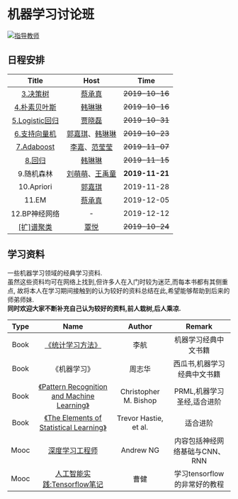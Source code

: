 # 机器学习讨论班  
  
[![指导教师](https://img.shields.io/badge/%E6%8C%87%E5%AF%BC%E6%95%99%E5%B8%88-%E5%87%A4%E4%B8%BD%E6%B4%B2-blue)](http://tongji.tjufe.edu.cn/info/1069/1217.htm)  
## 日程安排
Title | Host | Time
:----: | :----: | :----:
[3.决策树](https://github.com/QinY-Stat/Seminar-MachineLearning/tree/master/3.%E5%86%B3%E7%AD%96%E6%A0%91) | [蔡承真](https://github.com/ccz-123) | ~~2019-10-16~~
[4.朴素贝叶斯](https://github.com/TUFE-I307/Seminar-MachineLearning/tree/master/4.%E6%9C%B4%E7%B4%A0%E8%B4%9D%E5%8F%B6%E6%96%AF) | [韩琳琳](https://github.com/SA5233) | ~~2019-10-16~~
[5.Logistic回归](https://github.com/TUFE-I307/Seminar-MachineLearning/tree/master/5.%E9%80%BB%E8%BE%91%E5%9B%9E%E5%BD%92) | [贾晓磊](https://github.com/dexterlee1993) | ~~2019-10-31~~
[6.支持向量机](https://github.com/TUFE-I307/Seminar-MachineLearning/tree/master/6.%E6%94%AF%E6%8C%81%E5%90%91%E9%87%8F%E6%9C%BA) | [郭嘉琪](https://github.com/ordinary-precious)、[韩琳琳](https://github.com/SA5233) | ~~2019-10-23~~
[7.Adaboost](https://github.com/TUFE-I307/Seminar-MachineLearning/tree/master/7.Adaboost) | [李嘉](https://github.com/lijia2019310)、[范莹莹](https://github.com/Nicefyy) | ~~2019-11-07~~
[8.回归](https://github.com/QinY-Stat/Seminar-MachineLearning/tree/master/8.%E5%9B%9E%E5%BD%92) | [韩琳琳](https://github.com/SA5233) | ~~2019-11-15~~
9.随机森林 | [刘萌萌](https://github.com/Mengmengliu6)、[王禹童](https://github.com/wangyutong-97) | **2019-11-21**
10.Apriori | [郭嘉琪](https://github.com/ordinary-precious) | 2019-11-28
11.EM | [蔡承真](https://github.com/ccz-123) | 2019-12-05
12.BP神经网络 | - | 2019-12-12
[[扩]谱聚类](https://github.com/TUFE-I307/Seminar-MachineLearning/tree/master/%E8%B0%B1%E8%81%9A%E7%B1%BB) | [覃悦](https://github.com/QinY-Stat) | ~~2019-10-24~~  
  
## 学习资料
一些机器学习领域的经典学习资料.  
虽然这些资料均可在网络上找到,但许多人在入门时较为迷茫,而每本书都有其侧重点,
故将本人在学习期间接触到的认为较好的资料总结在此,希望能够帮助到后来的师弟师妹.  
**同时欢迎大家不断补充自己认为较好的资料,前人栽树,后人乘凉.**  

Type | Name | Author | Remark
:----: | :----: | :----: | :----: |
Book | [《统计学习方法》](https://github.com/QinY-Stat/Seminar-MachineLearning/blob/master/%E5%AD%A6%E4%B9%A0%E8%B5%84%E6%96%99/%E7%BB%9F%E8%AE%A1%E5%AD%A6%E4%B9%A0%E6%96%B9%E6%B3%95(%E7%AC%AC1%E7%89%88).pdf) | 李航 | 机器学习经典中文书籍
Book | 《机器学习》| 周志华 | 西瓜书,机器学习经典中文书籍
Book | [《Pattern Recognition and Machine Learning》](https://github.com/QinY-Stat/Seminar-MachineLearning/blob/master/%E5%AD%A6%E4%B9%A0%E8%B5%84%E6%96%99/Pattern%20Recognition%20and%20Machine%20Learning.pdf) | Christopher M. Bishop | PRML,机器学习圣经,适合进阶
Book | [《The Elements of Statistical Learning》](https://github.com/QinY-Stat/Seminar-MachineLearning/blob/master/%E5%AD%A6%E4%B9%A0%E8%B5%84%E6%96%99/The%20Elements%20of%20Statistical%20Learning(2nd).pdf) | Trevor Hastie, et al. | 适合进阶
Mooc | [深度学习工程师](https://mooc.study.163.com/smartSpec/detail/1001319001.htm) | Andrew NG | 内容包括神经网络基础与CNN、RNN
Mooc | [人工智能实践:Tensorflow笔记](https://www.icourse163.org/course/PKU-1002536002) | 曹健 | 学习tensorflow的非常好的教程
